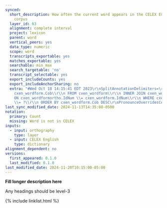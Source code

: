 ```yaml
---
synced:
  short_description: How often the current word appears in the CELEX English reference
    corpus
  layer_id: 63
  alignment: complete interval
  project: lexicon
  parent: word
  vertical_peers: yes
  data_type: numeric
  scope: word
  transcripts_exportable: yes
  matches_exportable: yes
  searchable: min_max
  search_targetable: 'no'
  transcript_selectable: yes
  export_includeCounts: yes
  export_includeAnchorSharing: no
  extra: "#Wed Oct 18 14:15:41 EDT 2023\r\nSplitAnnotationDelimiters=\r\nLanguage=en.*\r\nGenerateSegments=false\r\nSql=SELECT
    cxen_wordform.Cob\\r\\n FROM cxen_wordform\\r\\n INNER JOIN cxen_wordformortho\\r\\n
    ON cxen_wordformortho.IdNum \\= cxen_wordform.IdNum\\r\\n WHERE cxen_wordformortho.WordDia
    \\= ?\\r\\n ORDER BY cxen_wordform.Cob DESC\r\nPronounceOverridesCelex=false\r\nLayerId=2\r\n"
last_sync_modified_date: 2024-11-13T14:35:08-0500
notation:
  primary: Count
  missing: Word is not in CELEX
inputs:
  - input: orthography
    type: layer
  - input: CELEX English
    type: dictionary
alignment_dependent: no
versions:
  first_appeared: 0.1.0
  last_modified: 0.1.0
last_modified_date: 2024-11-20T10:15:00-05:00
---
```


**Fill longer description here**

Any headings should be level-3


{% include linklist.html %}

